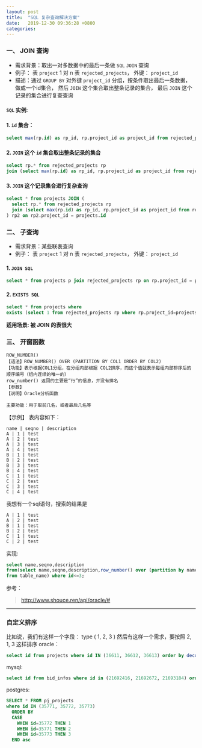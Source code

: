 ```yaml
---
layout: post
title:  "SQL 复杂查询解决方案"
date:   2019-12-30 09:36:28 +0800
categories:
---
```


### 一、 JOIN 查询
* 需求背景：取出一对多数据中的最后一条做 `SQL` 
`JOIN` 查询
* 例子： 表 `project` 1 对 n 表 `rejected_projects`， 外键： `project_id`
* 描述：通过 `GROUP BY` 对外键 `project_id` 分组，按条件取出最后一条数据，做成一个id集合， 然后 `JOIN` 这个集合取出整条记录的集合， 最后 `JOIN` 这个记录的集合进行复查查询

#### **`SQL` 实例:**
#### 1. `id` 集合： 
```sql
select max(rp.id) as rp_id, rp.project_id as project_id from rejected_projects rp group by rp.project_id
```

#### 2. `JOIN` 这个 `id` 集合取出整条记录的集合
```sql
select rp.* from rejected_projects rp
join (select max(rp.id) as rp_id, rp.project_id as project_id from rejected_projects rp group by rp.project_id) rp_dump on rp_dump.rp_id = rp.id
```

#### 3. `JOIN` 这个记录集合进行复杂查询

```sql
select * from projects JOIN (
  select rp.* from rejected_projects rp
  join (select max(rp.id) as rp_id, rp.project_id as project_id from rejected_projects rp group by rp.project_id) rp_dump on rp_dump.rp_id = rp.id
) rp2 on rp2.project_id = projects.id
```
### 二、 子查询
* 需求背景：某些联表查询
* 例子： 表 `project` 1 对 n 表 `rejected_projects`， 外键： `project_id`

#### 1. `JOIN SQL`

```SQL
select * from projects p join rejected_projects rp on rp.project_id = p.id where rp.created_at > '2019-12-11 00:00:00'
```
#### 2. `EXISTS SQL`

```sql
select * from projects where 
exists (select 1 from rejected_projects rp where rp.project_id=projects.id and rp.created_at > '2019-12-11 00:00:00')
```
**适用场景: 被 JOIN 的表很大**


### 三、 开窗函数
```
ROW_NUMBER()
【语法】ROW_NUMBER() OVER (PARTITION BY COL1 ORDER BY COL2)
【功能】表示根据COL1分组，在分组内部根据 COL2排序，而这个值就表示每组内部排序后的顺序编号（组内连续的唯一的）
row_number() 返回的主要是“行”的信息，并没有排名
【参数】
【说明】Oracle分析函数

主要功能：用于取前几名，或者最后几名等

```
【示例】
表内容如下：
```
name | seqno | description
A | 1 | test
A | 2 | test
A | 3 | test
A | 4 | test
B | 1 | test
B | 2 | test
B | 3 | test
B | 4 | test
C | 1 | test
C | 2 | test
C | 3 | test
C | 4 | test
```

我想有一个sql语句，搜索的结果是
```
A | 1 | test
A | 2 | test
B | 1 | test
B | 2 | test
C | 1 | test
C | 2 | test
```
实现:
```sql
select name,seqno,description
from(select name,seqno,description,row_number() over (partition by name order by seqno) id
from table_name) where id<=3;
```
参考：
> http://www.shouce.ren/api/oracle/#


---
### 自定义排序

比如说，我们有这样一个字段： type ( 1, 2, 3 )
然后有这样一个需求，要按照 2, 1, 3 这样排序
oracle：
```sql
select id from projects where id IN (36611, 36612, 36613) order by decode(id, 36612,36613,36611)
```
mysql: 
```sql
select id from bid_infos where id in (21692416, 21692672, 21693184) order by field(id, 21692672, 21693184, 21692416) desc
```
postgres:
```sql
SELECT * FROM pj_projects
where id IN (35771, 35772, 35773)
  ORDER BY
  CASE
    WHEN id=35772 THEN 1
    WHEN id=35771 THEN 2
    WHEN id=35773 THEN 3
  END asc
```